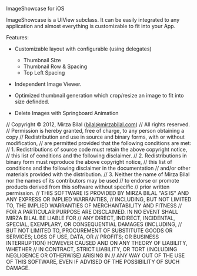 ImageShowcase for iOS

ImageShowcase is a UIView subclass. It can be easily integrated to any application
and almost everything is customizable to fit into your App.

Features:
- Customizable layout with configurable (using delegates)
  * Thumbnail Size
  * Thumbnail Row & Spacing
  * Top Left Spacing

- Independent Image Viewer.
- Optimized thumbnail generation which crop/resize an image to fit into size definded.
- Delete Images with Springboard Animation


// Copyright © 2012, Mirza Bilal (bilal@mirzabilal.com)
// All rights reserved.
//  Permission is hereby granted, free of charge, to any person obtaining a copy
// Redistribution and use in source and binary forms, with or without modification,
// are permitted provided that the following conditions are met:
// 1.	Redistributions of source code must retain the above copyright notice,
//       this list of conditions and the following disclaimer.
// 2.	Redistributions in binary form must reproduce the above copyright notice,
//       this list of conditions and the following disclaimer in the documentation
//       and/or other materials provided with the distribution.
// 3.	Neither the name of Mirza Bilal nor the names of its contributors may be used
//       to endorse or promote products derived from this software without specific
//       prior written permission.
// THIS SOFTWARE IS PROVIDED BY MIRZA BILAL "AS IS" AND ANY EXPRESS OR IMPLIED WARRANTIES,
// INCLUDING, BUT NOT LIMITED TO, THE IMPLIED WARRANTIES OF MERCHANTABILITY AND FITNESS
// FOR A PARTICULAR PURPOSE ARE DISCLAIMED. IN NO EVENT SHALL MIRZA BILAL BE LIABLE FOR
// ANY DIRECT, INDIRECT, INCIDENTAL, SPECIAL, EXEMPLARY, OR CONSEQUENTIAL DAMAGES (INCLUDING,
// BUT NOT LIMITED TO, PROCUREMENT OF SUBSTITUTE GOODS OR SERVICES; LOSS OF USE, DATA, OR
// PROFITS; OR BUSINESS INTERRUPTION) HOWEVER CAUSED AND ON ANY THEORY OF LIABILITY, WHETHER
// IN CONTRACT, STRICT LIABILITY, OR TORT (INCLUDING NEGLIGENCE OR OTHERWISE) ARISING IN
// ANY WAY OUT OF THE USE OF THIS SOFTWARE, EVEN IF ADVISED OF THE POSSIBILITY OF SUCH DAMAGE.